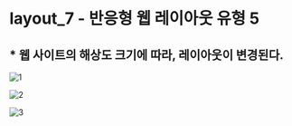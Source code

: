 # layout_7 - 반응형 웹 레이아웃 유형 5
## * 웹 사이트의 해상도 크기에 따라, 레이아웃이 변경된다.

![1](https://user-images.githubusercontent.com/37132897/166416384-169c0915-bd10-419e-b074-22a1814d924c.JPG)

![2](https://user-images.githubusercontent.com/37132897/166416387-b213993c-5cbf-4d4b-8327-e4d02de0dcf7.JPG)

![3](https://user-images.githubusercontent.com/37132897/166416390-7f07f114-d6e6-4ebc-ab7c-b057745f88bc.JPG)


